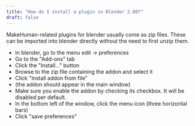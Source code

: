 ```yaml
---
title: "How do I install a plugin in Blender 2.80?"
draft: false
---
```


MakeHuman-related plugins for blender usually come as zip files. These can be imported into blender directly without the need to first unzip them. 

* In blender, go to the menu edit -> preferences
* Go to the "Add-ons" tab
* Click the "Install..." button
* Browse to the zip file containing the addon and select it
* Click "Install addon from file"
* (the addon should appear in the main window)
* Make sure you enable the addon by checking its checkbox. It will be disabled per default.
* In the bottom left of the window, click the menu icon (three horizontal bars)
* Click "save preferences"